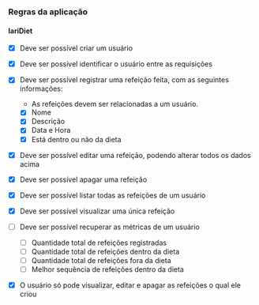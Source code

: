 ### Regras da aplicação

#### lariDiet

- [x] Deve ser possível criar um usuário
- [x] Deve ser possível identificar o usuário entre as requisições

- [x] Deve ser possível registrar uma refeição feita, com as seguintes informações:
    - As refeições devem ser relacionadas a um usuário.
    - [x] Nome
    - [x] Descrição
    - [x] Data e Hora
    - [x] Está dentro ou não da dieta

- [x] Deve ser possível editar uma refeição, podendo alterar todos os dados acima
- [x] Deve ser possível apagar uma refeição
- [x] Deve ser possível listar todas as refeições de um usuário
- [x] Deve ser possível visualizar uma única refeição
- [ ] Deve ser possível recuperar as métricas de um usuário
    - [ ] Quantidade total de refeições registradas
    - [ ] Quantidade total de refeições dentro da dieta
    - [ ] Quantidade total de refeições fora da dieta
    - [ ] Melhor sequência de refeições dentro da dieta

- [x] O usuário só pode visualizar, editar e apagar as refeições o qual ele criou
